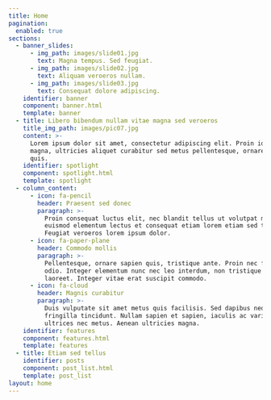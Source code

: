 ```yaml
---
title: Home
pagination:
  enabled: true
sections:
  - banner_slides:
      - img_path: images/slide01.jpg
        text: Magna tempus. Sed feugiat.
      - img_path: images/slide02.jpg
        text: Aliquam veroeros nullam.
      - img_path: images/slide03.jpg
        text: Consequat dolore adipiscing.
    identifier: banner
    component: banner.html
    template: banner
  - title: Libero bibendum nullam vitae magna sed veroeros
    title_img_path: images/pic07.jpg
    content: >-
      Lorem ipsum dolor sit amet, consectetur adipiscing elit. Proin id interdum
      magna, ultricies aliquet curabitur sed metus pellentesque, ornare sapien
      quis.
    identifier: spotlight
    component: spotlight.html
    template: spotlight
  - column_content:
      - icon: fa-pencil
        header: Praesent sed donec
        paragraph: >-
          Proin consequat luctus elit, nec blandit tellus ut volutpat magna. mi
          euismod elementum lectus et consequat etiam lorem etiam sed tempus.
          Feugiat veroeros lorem ipsum dolor.
      - icon: fa-paper-plane
        header: Commodo mollis
        paragraph: >-
          Pellentesque, ornare sapien quis, tristique ante. Proin nec facilisis
          odio. Integer elementum nunc nec leo interdum, non tristique eros
          laoreet. Integer vitae erat suscipit commodo.
      - icon: fa-cloud
        header: Magnis curabitur
        paragraph: >-
          Duis vulputate sit amet metus quis facilisis. Sed dapibus neque erat
          fringilla tincidunt. Nullam sapien et sapien, iaculis ac varius
          ultrices nec metus. Aenean ultricies magna.
    identifier: features
    component: features.html
    template: features
  - title: Etiam sed tellus
    identifier: posts
    component: post_list.html
    template: post_list
layout: home
---
```

